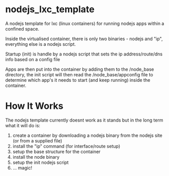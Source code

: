 nodejs_lxc_template
===================

A nodejs template for lxc (linux containers) for running nodejs apps within a confined space.

Inside the virtualised container, there is only two binaries - nodejs and "ip", everything else is a nodejs
script.

Startup (init) is handle by a nodejs script that sets the ip address/route/dns info based on a config file

Apps are then put into the container by adding them to the /node_base directory, the init script will then
read the /node_base/appconfig file to determine which app's it needs to start (and keep running) inside the
container.


How It Works
============

The nodejs template currently doesnt work as it stands but in the long term what it will do is:

1) create a container by downloading a nodejs binary from the nodejs site (or from a supplied file)
2) install the "ip" command (for interface/route setup)
3) setup the base structure for the container
4) install the node binary
5) setup the init nodejs script
6) ... magic!